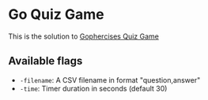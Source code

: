 # Go Quiz Game

This is the solution to [Gophercises Quiz Game](https://github.com/gophercises/quiz)

## Available flags
- `-filename`: A CSV filename in format "question,answer"
- `-time`: Timer duration in seconds (default 30)
